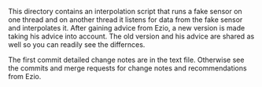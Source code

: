 This directory contains an interpolation script that runs a fake sensor on one thread and on another thread it listens for data from the fake sensor and interpolates it.  After gaining advice from Ezio, a new version is made taking his advice into account. The old version and his advice are shared as well so you can readily see the differnces.

The first commit detailed change notes are in the text file. Otherwise see the commits and merge requests for change notes and recommendations from Ezio.
